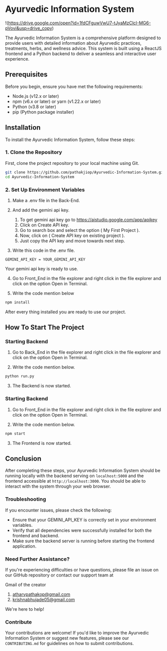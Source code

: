 # Ayurvedic Information System

!(https://drive.google.com/open?id=1fdCFguwVwU7-tJyaMzClcI-MG6-pVovi&usp=drive_copy)

The Ayurvedic Information System is a comprehensive platform designed to provide users with detailed information about Ayurvedic practices, treatments, herbs, and wellness advice. This system is built using a ReactJS frontend and a Python backend to deliver a seamless and interactive user experience.

## Prerequisites

Before you begin, ensure you have met the following requirements:
- Node.js (v12.x or later)
- npm (v6.x or later) or yarn (v1.22.x or later)
- Python (v3.8 or later)
- pip (Python package installer)

## Installation

To install the Ayurvedic Information System, follow these steps:


### 1. Clone the Repository

First, clone the project repository to your local machine using Git.

```bash
git clone https://github.com/pathakjiop/Ayurvedic-Information-System.git
cd Ayurvedic-Information-System
```


### 2. Set Up Environment Variables

 1. Make a .env file in the Back-End.

 2. And add the gemini api key.
      1. To get gemini api key go to https://aistudio.google.com/app/apikey
      2. Click on Create API key.
      3. Go to search box and select the option ( My First Project ).
      4. Now, click on ( Create API key on existing project ).
      5. Just copy the API key and move towards next step.

3. Write this code in the .env file.

  ```   
GEMINI_API_KEY = YOUR_GEMINI_API_KEY    
```

Your gemini api key is ready to use.

4. Go to Front_End in the file explorer and right click in the file explorer and click on the option Open in Terminal.

5. Write the code mention below

```bash
npm install 
```
After every thing installed you are ready to use our project.

## How To Start The Project

### Starting Backend

1.  Go to Back_End in the file explorer and right click in the file explorer and click on the option Open in Terminal.

2. Write the code mention below.

```bash
python run.py 
```

3. The Backend is now started.

### Starting Backend

1.  Go to Front_End in the file explorer and right click in the file explorer and click on the option Open in Terminal.

2. Write the code mention below.

```bash
npm start
```
3. The Frontend is now started.

## Conclusion

After completing these steps, your Ayurvedic Information System should be running locally with the backend serving on `localhost:5000` and the frontend accessible at `http://localhost:3000`. You should be able to interact with the system through your web browser.

### Troubleshooting

If you encounter issues, please check the following:

- Ensure that your GEMINI_API_KEY is correctly set in your environment variables.
- Verify that all dependencies were successfully installed for both the frontend and backend.
- Make sure the backend server is running before starting the frontend application.

### Need Further Assistance?

If you're experiencing difficulties or have questions, please file an issue on our GitHub repository or contact our support team at

Gmail of the creator

  1. atharvpathakop@gmail.com
  2. krishnabhujade05@gmail.com

We're here to help!

### Contribute

Your contributions are welcome! If you'd like to improve the Ayurvedic Information System or suggest new features, please see our `CONTRIBUTING.md` for guidelines on how to submit contributions.


